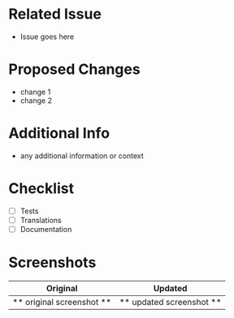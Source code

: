 # Related Issue
- Issue goes here

# Proposed Changes
- change 1
- change 2

# Additional Info
- any additional information or context

# Checklist
- [ ] Tests
- [ ] Translations
- [ ] Documentation

# Screenshots

Original                  | Updated
:------------------------:|:-----------------------:
** original screenshot ** | ** updated screenshot **